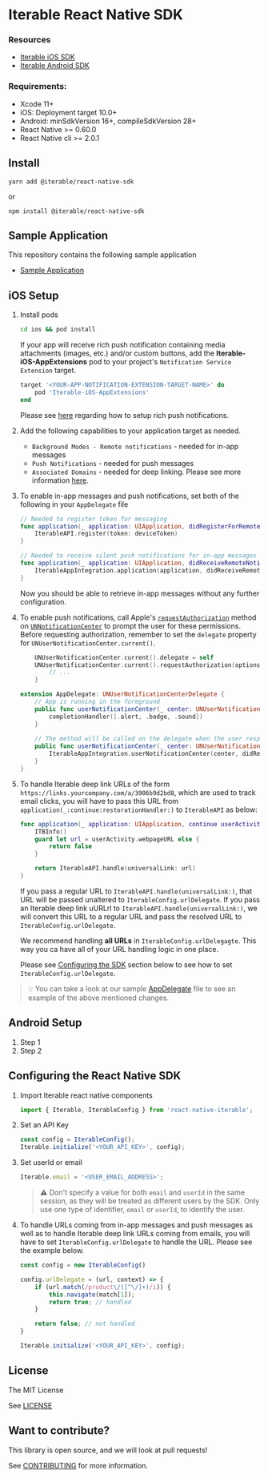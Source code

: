 # Iterable React Native SDK

### Resources

- [Iterable iOS SDK](https://github.com/Iterable/swift-sdk)
- [Iterable Android SDK](https://github.com/Iterable/iterable-android-sdk)

### Requirements:

 - Xcode 11+
 - iOS: Deployment target 10.0+
 - Android: minSdkVersion 16+, compileSdkVersion 28+
 - React Native >= 0.60.0
 - React Native cli >= 2.0.1

## Install

```
yarn add @iterable/react-native-sdk
```
or

```
npm install @iterable/react-native-sdk
```

## Sample Application

This repository contains the following sample application

- [Sample Application](https://github.com/Iterable/react-native-sdk/blob/master/SampleApp)

## iOS Setup

1. Install pods

	```bash
	cd ios && pod install
	```
		
	If your app will receive rich push notification containing media
	attachments (images, etc.) and/or custom buttons, add the
	**Iterable-iOS-AppExtensions** pod to your project's
	`Notification Service Extension` target.

	```ruby
	target '<YOUR-APP-NOTIFICATION-EXTENSION-TARGET-NAME>' do
    	pod 'Iterable-iOS-AppExtensions'
	end
	```
	Please see [here](https://support.iterable.com/hc/articles/360035451931#configure-support-for-rich-push-notifications)
	regarding how to setup rich push notifications.

2. Add the following capabilities to your application target as needed.

	- `Background Modes - Remote notifications` - needed for in-app messages
	- `Push Notifications` - needed for push messages
	- `Associated Domains` - needed for deep linking. Please see more information [here](https://support.iterable.com/hc/articles/360035496511).

3. To enable in-app messages and push notifications, set both of the following in your `AppDelegate` file
	
	```swift
	// Needed to register token for messaging
	func application(_ application: UIApplication, didRegisterForRemoteNotificationsWithDeviceToken deviceToken: Data) {
	    IterableAPI.register(token: deviceToken)
	}

	// Needed to receive silent push notifications for in-app messages
	func application(_ application: UIApplication, didReceiveRemoteNotification userInfo: [AnyHashable : Any], fetchCompletionHandler completionHandler: @escaping (UIBackgroundFetchResult) -> Void) {
   		IterableAppIntegration.application(application, didReceiveRemoteNotification: userInfo, fetchCompletionHandler: completionHandler)
	}		
	```

	Now you should be able to retrieve in-app messages without any further configuration.

4. To enable push notifications, call Apple's
[`requestAuthorization`](https://developer.apple.com/documentation/usernotifications/unusernotificationcenter/1649527-requestauthorization)
method on [`UNNotificationCenter`](https://developer.apple.com/documentation/usernotifications/unusernotificationcenter)
to prompt the user for these permissions. Before requesting authorization,
remember to set the `delegate` property for `UNUserNotificationCenter.current()`.

	```swift
		UNUserNotificationCenter.current().delegate = self
		UNUserNotificationCenter.current().requestAuthorization(options:[.alert, .badge, .sound]) { (success, error) in
    		// ...
		}
	```

	```swift
	extension AppDelegate: UNUserNotificationCenterDelegate {
 	    // App is running in the foreground
   		public func userNotificationCenter(_ center: UNUserNotificationCenter, willPresent notification: UNNotification, withCompletionHandler completionHandler: @escaping (UNNotificationPresentationOptions) -> Void) {
        	completionHandler([.alert, .badge, .sound])
    	}
		
	    // The method will be called on the delegate when the user responded to the notification by opening the application, dismissing the notification or choosing a UNNotificationAction. The delegate must be set before the application returns from applicationDidFinishLaunching:.
    	public func userNotificationCenter(_ center: UNUserNotificationCenter, didReceive response: UNNotificationResponse, withCompletionHandler completionHandler: @escaping () -> Void) {
			IterableAppIntegration.userNotificationCenter(center, didReceive: response, withCompletionHandler: completionHandler)
    	}
	}
	```

5. To handle Iterable deep link URLs of the form `https://links.yourcompany.com/a/3906b9d2bd8`,
which are used to track email clicks, you will have to pass this URL from
`application(_:continue:restorationHandler:)` to `IterableAPI` as below:

	```swift
    func application(_ application: UIApplication, continue userActivity: NSUserActivity, restorationHandler: @escaping ([UIUserActivityRestoring]?) -> Void) -> Bool {
        ITBInfo()
        guard let url = userActivity.webpageURL else {
            return false
        }

        return IterableAPI.handle(universalLink: url)
    }
	```

	If you pass a regular URL to `IterableAPI.handle(universalLink:)`, that URL
	will be passed unaltered to `IterableConfig.urlDelegate`. If you pass an
	Iterable deep link uURLrl to `IterableAPI.handle(universalLink:)`, we will
	convert this URL to a regular URL and pass the resolved URL to
	`IterableConfig.urlDelegate`. 
	
	We recommend handling **all URLs** in `IterableConfig.urlDelegagte`. This way
	you ca  have all of your URL handling logic in one place.
	
	Please see [Configuring the SDK](#configuring-the-sdk) section below to see
	how to set `IterableConfig.urlDelegate`.
	
> &#x1f4a1; You can take a look at our sample [AppDelegate](https://github.com/Iterable/react-native-sdk/blob/master/SampleApp/ios/SampleApp/AppDelegate.swift)
file to see an example of the above mentioned changes.

## Android Setup

1. Step 1
2. Step 2

## Configuring the React Native SDK

1. Import Iterable react native components

	```javascript
	import { Iterable, IterableConfig } from 'react-native-iterable';
	```
2. Set an API Key
	
	```javascript
	const config = IterableConfig();
	Iterable.initialize('<YOUR_API_KEY>', config);
	```	
	
3. Set userId or email

	```javascript
	Iterable.email = '<USER_EMAIL_ADDRESS>';
	```

	> &#x26A0; Don't specify a value for both `email` and `userId` in the same
	session, as they will be treated as different users by the SDK. Only use
	one type of identifier, `email` or `userId`, to identify the user.

4. To handle URLs coming from in-app messages and push messages as well as to
handle Iterable deep link URLs coming from emails, you will have to set
`IterableConfig.urlDelegate` to handle the URL. Please see the example below.
	
	```javascript
	const config = new IterableConfig()

	config.urlDelegate = (url, context) => {
		if (url.match(/product\/([^\/]+)/i)) {
			this.navigate(match[1]);
			return true; // handled
		}

		return false; // not handled
   }

   Iterable.initialize('<YOUR_API_KEY>', config);
   ```
	
## License

The MIT License

See [LICENSE](LICENSE.md)

## Want to contribute?

This library is open source, and we will look at pull requests!

See [CONTRIBUTING](CONTRIBUTING.md) for more information.

